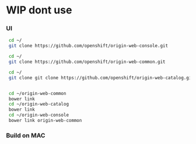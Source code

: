 # WIP dont use
### UI

```sh
 cd ~/
 git clone https://github.com/openshift/origin-web-console.git

 cd ~/
 git clone https://github.com/openshift/origin-web-common.git

 cd ~/
 git clone git clone https://github.com/openshift/origin-web-catalog.git


 cd ~/origin-web-common
 bower link
 cd ~/origin-web-catalog
 bower link
 cd ~/origin-web-console
 bower link origin-web-common
 ```
 
 ### Build on MAC
 ```sh
 
 ```
